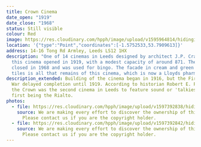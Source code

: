 ```yaml
---
title: Crown Cinema
date_open: "1919"
date_close: "1968"
status: Still visible
colour: Red
image: https://res.cloudinary.com/hpph/image/upload/v1595964814/hidinginplainsight/crowncinema.svg
location: '{"type":"Point","coordinates":[-1.5752533,53.7909613]}'
address: 14-16 Tong Rd Armley, Leeds LS12 1HX
description: "One of 14 cinemas in Leeds designed by architect J.P. Crawford,
  this cinema opened in 1919, with a modest capacity of around 871. The cinema
  closed in 1968 and was used for bingo. The facade in cream and green faiance
  tiles is all that remains of this cinema, which is now a Lloyds pharmacy. "
description_extended: Building of the cinema began in 1916, but the First World
  War delayed completion until 1919. According to historian Robert E. Preedy,
  the Crown was the second cinema in Leeds to feature sound or 'talkies', the
  first being the Rialto.
photos:
  - file: https://res.cloudinary.com/hpph/image/upload/v1597392838/hidinginplainsight/Crown_Cinema.jpg
    source: We are making every effort to discover the ownership of this photo.
      Please contact us if you are the copyright holder.
  - file: https://res.cloudinary.com/hpph/image/upload/v1597392842/hidinginplainsight/Crown_Cinema01.jpg
    source: We are making every effort to discover the ownership of this photo.
      Please contact us if you are the copyright holder.
---
```

